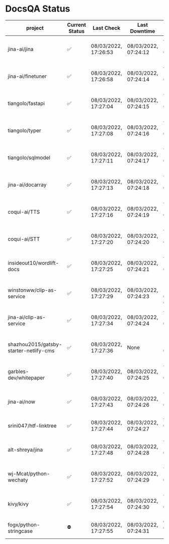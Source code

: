 # DocsQA Status

|               project                |Current Status|     Last Check     |   Last Downtime    |              % Uptime              |
|--------------------------------------|--------------|--------------------|--------------------|------------------------------------|
|jina-ai/jina                          |✅            |08/03/2022, 17:26:53|08/03/2022, 07:24:12|488.370 (since 07/29/2022, 16:38:18)|
|jina-ai/finetuner                     |✅            |08/03/2022, 17:26:58|08/03/2022, 07:24:14|488.010 (since 07/29/2022, 16:38:18)|
|tiangolo/fastapi                      |✅            |08/03/2022, 17:27:04|08/03/2022, 07:24:15|487.286 (since 07/29/2022, 16:38:18)|
|tiangolo/typer                        |✅            |08/03/2022, 17:27:08|08/03/2022, 07:24:16|486.992 (since 07/29/2022, 16:38:18)|
|tiangolo/sqlmodel                     |✅            |08/03/2022, 17:27:11|08/03/2022, 07:24:17|486.533 (since 07/29/2022, 16:38:18)|
|jina-ai/docarray                      |✅            |08/03/2022, 17:27:13|08/03/2022, 07:24:18|486.435 (since 07/29/2022, 16:38:18)|
|coqui-ai/TTS                          |✅            |08/03/2022, 17:27:16|08/03/2022, 07:24:19|486.108 (since 07/29/2022, 16:38:18)|
|coqui-ai/STT                          |✅            |08/03/2022, 17:27:20|08/03/2022, 07:24:20|485.520 (since 07/29/2022, 16:38:18)|
|insideout10/wordlift-docs             |✅            |08/03/2022, 17:27:25|08/03/2022, 07:24:21|485.098 (since 07/29/2022, 16:38:18)|
|winstonww/clip-as-service             |✅            |08/03/2022, 17:27:29|08/03/2022, 07:24:23|121.330 (since 08/01/2022, 02:40:51)|
|jina-ai/clip-as-service               |✅            |08/03/2022, 17:27:34|08/03/2022, 07:24:24|484.129 (since 07/29/2022, 16:38:18)|
|shazhou2015/gatsby-starter-netlify-cms|✅            |08/03/2022, 17:27:36|None                |100.000 (since 08/03/2022, 10:30:18)|
|garbles-dev/whitepaper                |✅            |08/03/2022, 17:27:40|08/03/2022, 07:24:25|483.255 (since 07/29/2022, 16:38:18)|
|jina-ai/now                           |✅            |08/03/2022, 17:27:43|08/03/2022, 07:24:26|482.934 (since 07/29/2022, 16:38:18)|
|srini047/htf-linktree                 |✅            |08/03/2022, 17:27:44|08/03/2022, 07:24:27|9.252 (since 07/31/2022, 18:29:28)  |
|alt-shreya/jina                       |✅            |08/03/2022, 17:27:48|08/03/2022, 07:24:28|482.391 (since 07/29/2022, 16:38:18)|
|wj-Mcat/python-wechaty                |✅            |08/03/2022, 17:27:52|08/03/2022, 07:24:29|482.011 (since 07/29/2022, 16:38:18)|
|kivy/kivy                             |✅            |08/03/2022, 17:27:54|08/03/2022, 07:24:30|481.882 (since 07/29/2022, 16:38:18)|
|fogx/python-stringcase                |⛔️           |08/03/2022, 17:27:55|08/03/2022, 07:24:31|0.000 (since 08/01/2022, 12:54:44)  |

